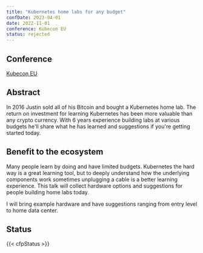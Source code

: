 ```yaml
---
title: "Kubernetes home labs for any budget"
confDate: 2023-04-01
date: 2022-11-01
conference: Kubecon EU
status: rejected
---
```


## Conference
[Kubecon EU](https://events.linuxfoundation.org/kubecon-cloudnativecon-europe/)

## Abstract
In 2016 Justin sold all of his Bitcoin and bought a Kubernetes home lab.
The return on investment for learning Kubernetes has been more valuable than any crypto currency.
With 6 years experience building labs at various budgets he'll share what he has learned and suggestions if you're getting started today.

## Benefit to the ecosystem
Many people learn by doing and have limited budgets.
Kubernetes the hard way is a great learning tool, but to deeply understand how the underlying components work sometimes unplugging a cable is a better learning experience.
This talk will collect hardware options and suggestions for people building home labs today.

I will bring example hardware and have suggestions ranging from entry level to home data center.

## Status
{{< cfpStatus >}}

